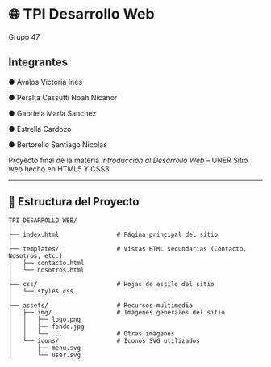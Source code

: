 # 🌐 TPI Desarrollo Web
Grupo 47

## Integrantes

● Avalos Victoria Inés

● Peralta Cassutti Noah Nicanor

● Gabriela María Sanchez

● Estrella Cardozo

● Bertorello Santiago Nicolas


Proyecto final de la materia *Introducción al Desarrollo Web* – UNER 
Sitio web hecho en HTML5 Y CSS3 

---

## 📁 Estructura del Proyecto

```plaintext
TPI-DESARROLLO-WEB/
│
├── index.html                # Página principal del sitio
│
├── templates/                # Vistas HTML secundarias (Contacto, Nosotros, etc.)
│   ├── contacto.html
│   └── nosotros.html
│
├── css/                      # Hojas de estilo del sitio
│   └── styles.css
│
├── assets/                   # Recursos multimedia
│   ├── img/                  # Imágenes generales del sitio
│   │   ├── logo.png
│   │   ├── fondo.jpg
│   │   └── ...               # Otras imágenes
│   └── icons/                # Íconos SVG utilizados
│       ├── menu.svg
│       └── user.svg

